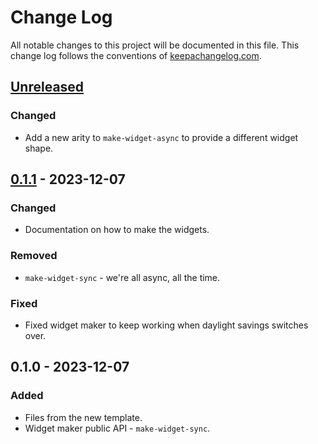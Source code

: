 # Change Log
All notable changes to this project will be documented in this file. This change log follows the conventions of [keepachangelog.com](http://keepachangelog.com/).

## [Unreleased]
### Changed
- Add a new arity to `make-widget-async` to provide a different widget shape.

## [0.1.1] - 2023-12-07
### Changed
- Documentation on how to make the widgets.

### Removed
- `make-widget-sync` - we're all async, all the time.

### Fixed
- Fixed widget maker to keep working when daylight savings switches over.

## 0.1.0 - 2023-12-07
### Added
- Files from the new template.
- Widget maker public API - `make-widget-sync`.

[Unreleased]: https://sourcehost.site/your-name/aoc2023/compare/0.1.1...HEAD
[0.1.1]: https://sourcehost.site/your-name/aoc2023/compare/0.1.0...0.1.1
